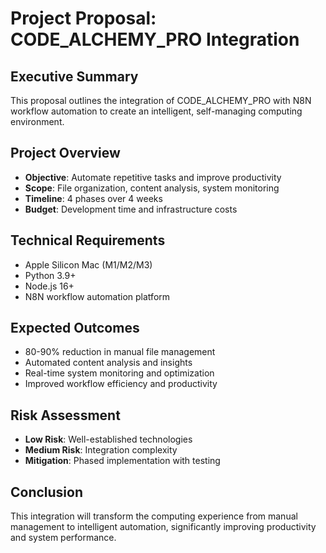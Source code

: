 # Project Proposal: CODE_ALCHEMY_PRO Integration

## Executive Summary
This proposal outlines the integration of CODE_ALCHEMY_PRO with N8N workflow automation to create an intelligent, self-managing computing environment.

## Project Overview
- **Objective**: Automate repetitive tasks and improve productivity
- **Scope**: File organization, content analysis, system monitoring
- **Timeline**: 4 phases over 4 weeks
- **Budget**: Development time and infrastructure costs

## Technical Requirements

- Apple Silicon Mac (M1/M2/M3)
- Python 3.9+
- Node.js 16+
- N8N workflow automation platform

## Expected Outcomes
- 80-90% reduction in manual file management
- Automated content analysis and insights
- Real-time system monitoring and optimization
- Improved workflow efficiency and productivity

## Risk Assessment
- **Low Risk**: Well-established technologies
- **Medium Risk**: Integration complexity
- **Mitigation**: Phased implementation with testing

## Conclusion
This integration will transform the computing experience from manual management to intelligent automation, significantly improving productivity and system performance.
